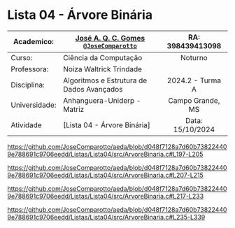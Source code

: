 # Lista 04 - Árvore Binária

| Academico:    | [José A. Q. C. Gomes <code>@JoseComparotto</code>](https://github.com/JoseComparotto) | RA: 398439413098 |
| ------------- | ------------------------------------------------------------------------------------- | :--------------: |
| Curso:        | Ciência da Computação                                                                 | Noturno          |
| Professora:   | Noiza Waltrick Trindade                                                               |                  |
| Disciplina:   | Algoritmos e Estrutura de Dados Avançados                                             | 2024.2 - Turma A |
| Universidade: | Anhanguera-Uniderp - Matriz                                                           | Campo Grande, MS |
| Atividade     | [Lista 04 - Árvore Binária]                                                           | Data: 15/10/2024 |

https://github.com/JoseComparotto/aeda/blob/d048f7128a7d60b738224409e788691c9706eedd/Listas/Lista04/src/ArvoreBinaria.c#L197-L205

https://github.com/JoseComparotto/aeda/blob/d048f7128a7d60b738224409e788691c9706eedd/Listas/Lista04/src/ArvoreBinaria.c#L207-L215

https://github.com/JoseComparotto/aeda/blob/d048f7128a7d60b738224409e788691c9706eedd/Listas/Lista04/src/ArvoreBinaria.c#L217-L233

https://github.com/JoseComparotto/aeda/blob/d048f7128a7d60b738224409e788691c9706eedd/Listas/Lista04/src/ArvoreBinaria.c#L235-L339
